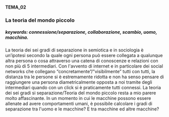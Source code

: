 #### TEMA_02
### **La teoria del mondo piccolo**
##### keywords: connessione/separazione, collaborazione, scambio, uomo, macchina.

La teoria dei sei gradi di separazione in semiotica e in sociologia è un’ipotesi secondo la quale ogni persona può essere collegata a qualunque altra persona o cosa attraverso una catena di conoscenze e relazioni con non più di 5 intermediari. Con l'avvento di internet e in particolare dei social networks che collegano “concretamente”/”visibilmente” tutti con tutti, la distanza tra le persone si è estremamente ridotta e non ha senso pensare di raggiungere una persona diametricalmente opposta a noi tramite degli intermediari quando con un click si è praticamente tutti connessi. La teoria dei sei gradi si separazione/Teoria del mondo piccolo resta a mio parere molto affascinante. In un momento in cui le macchine possono essere allenate ad avere comportamenti umani, è possibile calcolare i gradi di separazione tra l'uomo e le macchine? E tra macchine ed altre macchine? 

